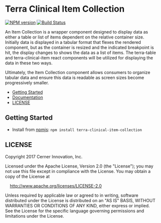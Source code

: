 # Terra Clinical Item Collection

[![NPM version](http://img.shields.io/npm/v/terra-clinical-item-collection.svg)](https://www.npmjs.org/package/terra-clinical-item-collection)
[![Build Status](https://travis-ci.org/cerner/terra-core.svg?branch=master)](https://travis-ci.org/cerner/terra-core)

An Item Collection is a wrapper component designed to display data as either a table or list of items dependent on the relative container size. Initially data is displayed in a tabular format that flexes the rendered component, but as the container is resized and the indicated breakpoint is hit, the display changes to shows the data as a list of items. The terra-table and terra-clinical-item react components will be utilized for displaying the data in these two ways.

Ultimately, the Item Collection component allows consumers to organize tabular data and ensure this data is readable as screen sizes become progressively smaller.

- [Getting Started](#getting-started)
- [Documentation](https://github.com/cerner/terra-core/tree/master/packages/terra-clinical-item-collection/docs)
- [LICENSE](#license)

## Getting Started

- Install from [npmjs](https://www.npmjs.com): `npm install terra-clinical-item-collection`

## LICENSE

Copyright 2017 Cerner Innovation, Inc.

Licensed under the Apache License, Version 2.0 (the "License"); you may not use this file except in compliance with the License. You may obtain a copy of the License at

&nbsp;&nbsp;&nbsp;&nbsp;http://www.apache.org/licenses/LICENSE-2.0

Unless required by applicable law or agreed to in writing, software distributed under the License is distributed on an "AS IS" BASIS, WITHOUT WARRANTIES OR CONDITIONS OF ANY KIND, either express or implied. See the License for the specific language governing permissions and limitations under the License.
